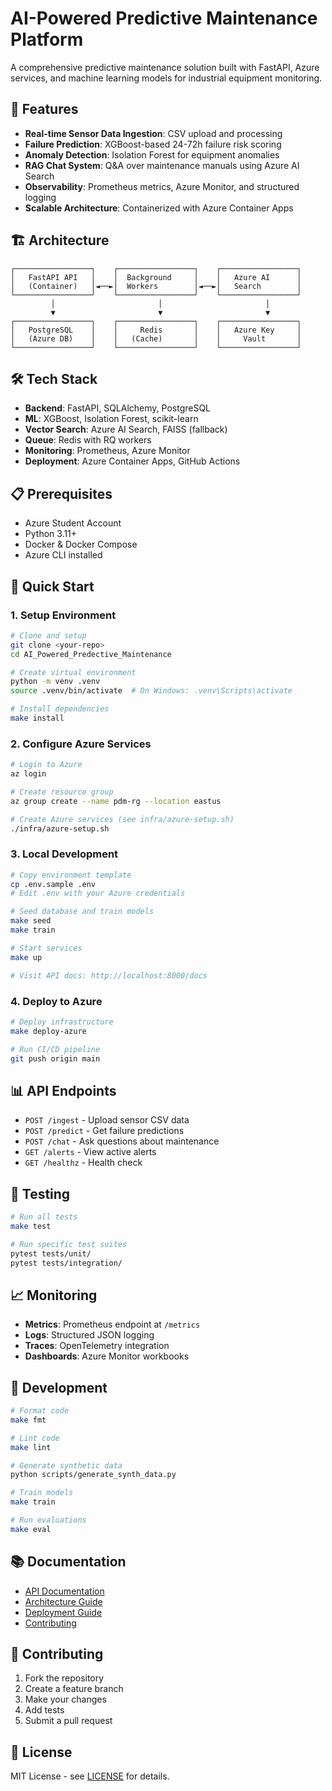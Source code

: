 # AI-Powered Predictive Maintenance Platform

A comprehensive predictive maintenance solution built with FastAPI, Azure services, and machine learning models for industrial equipment monitoring.

## 🚀 Features

- **Real-time Sensor Data Ingestion**: CSV upload and processing
- **Failure Prediction**: XGBoost-based 24-72h failure risk scoring
- **Anomaly Detection**: Isolation Forest for equipment anomalies
- **RAG Chat System**: Q&A over maintenance manuals using Azure AI Search
- **Observability**: Prometheus metrics, Azure Monitor, and structured logging
- **Scalable Architecture**: Containerized with Azure Container Apps

## 🏗️ Architecture

```
┌─────────────────┐    ┌─────────────────┐    ┌─────────────────┐
│   FastAPI API   │    │  Background     │    │   Azure AI      │
│   (Container)   │◄──►│  Workers        │◄──►│   Search        │
└─────────────────┘    └─────────────────┘    └─────────────────┘
         │                       │                       │
         ▼                       ▼                       ▼
┌─────────────────┐    ┌─────────────────┐    ┌─────────────────┐
│   PostgreSQL    │    │     Redis       │    │   Azure Key     │
│   (Azure DB)    │    │   (Cache)       │    │     Vault       │
└─────────────────┘    └─────────────────┘    └─────────────────┘
```

## 🛠️ Tech Stack

- **Backend**: FastAPI, SQLAlchemy, PostgreSQL
- **ML**: XGBoost, Isolation Forest, scikit-learn
- **Vector Search**: Azure AI Search, FAISS (fallback)
- **Queue**: Redis with RQ workers
- **Monitoring**: Prometheus, Azure Monitor
- **Deployment**: Azure Container Apps, GitHub Actions

## 📋 Prerequisites

- Azure Student Account
- Python 3.11+
- Docker & Docker Compose
- Azure CLI installed

## 🚀 Quick Start

### 1. Setup Environment

```bash
# Clone and setup
git clone <your-repo>
cd AI_Powered_Predective_Maintenance

# Create virtual environment
python -m venv .venv
source .venv/bin/activate  # On Windows: .venv\Scripts\activate

# Install dependencies
make install
```

### 2. Configure Azure Services

```bash
# Login to Azure
az login

# Create resource group
az group create --name pdm-rg --location eastus

# Create Azure services (see infra/azure-setup.sh)
./infra/azure-setup.sh
```

### 3. Local Development

```bash
# Copy environment template
cp .env.sample .env
# Edit .env with your Azure credentials

# Seed database and train models
make seed
make train

# Start services
make up

# Visit API docs: http://localhost:8000/docs
```

### 4. Deploy to Azure

```bash
# Deploy infrastructure
make deploy-azure

# Run CI/CD pipeline
git push origin main
```

## 📊 API Endpoints

- `POST /ingest` - Upload sensor CSV data
- `POST /predict` - Get failure predictions
- `POST /chat` - Ask questions about maintenance
- `GET /alerts` - View active alerts
- `GET /healthz` - Health check

## 🧪 Testing

```bash
# Run all tests
make test

# Run specific test suites
pytest tests/unit/
pytest tests/integration/
```

## 📈 Monitoring

- **Metrics**: Prometheus endpoint at `/metrics`
- **Logs**: Structured JSON logging
- **Traces**: OpenTelemetry integration
- **Dashboards**: Azure Monitor workbooks

## 🔧 Development

```bash
# Format code
make fmt

# Lint code
make lint

# Generate synthetic data
python scripts/generate_synth_data.py

# Train models
make train

# Run evaluations
make eval
```

## 📚 Documentation

- [API Documentation](http://localhost:8000/docs)
- [Architecture Guide](docs/architecture.md)
- [Deployment Guide](docs/deployment.md)
- [Contributing](docs/contributing.md)

## 🤝 Contributing

1. Fork the repository
2. Create a feature branch
3. Make your changes
4. Add tests
5. Submit a pull request

## 📄 License

MIT License - see [LICENSE](LICENSE) for details.



